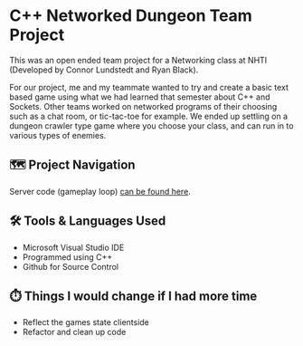 # C++ Networked Dungeon Team Project

This was an open ended team project for a Networking class at NHTI (Developed by Connor Lundstedt and Ryan Black). 

For our project, me and my teammate wanted to try and create a basic text based game using what we had learned that semester about C++ and Sockets. Other teams worked on networked programs of their choosing such as a chat room, or tic-tac-toe for example. We ended up settling on a dungeon crawler type game where you choose your class, and can run in to various types of enemies.

## 	:world_map: Project Navigation

Server code (gameplay loop) [can be found here](https://github.com/clundstedt225/CppNetworkedDungeon/blob/main/Lundstedt_Black_Sockets/UDP/serverOutline/Source.cpp).

## 	:hammer_and_wrench: Tools & Languages Used
- Microsoft Visual Studio IDE
- Programmed using C++
- Github for Source Control

##	:stopwatch: Things I would change if I had more time
- Reflect the games state clientside
- Refactor and clean up code 
